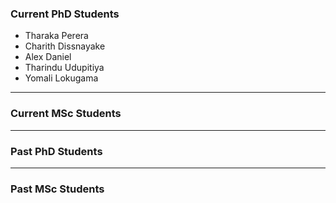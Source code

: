 ### Current PhD Students
- Tharaka Perera
- Charith Dissnayake
- Alex Daniel
- Tharindu Udupitiya
- Yomali Lokugama
---
### Current MSc Students
---

### Past PhD Students 
---

### Past MSc Students
